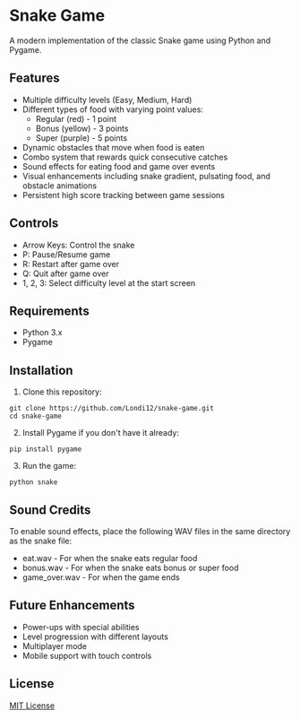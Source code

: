 # Snake Game

A modern implementation of the classic Snake game using Python and Pygame.

## Features
- Multiple difficulty levels (Easy, Medium, Hard)
- Different types of food with varying point values:
  - Regular (red) - 1 point
  - Bonus (yellow) - 3 points
  - Super (purple) - 5 points
- Dynamic obstacles that move when food is eaten
- Combo system that rewards quick consecutive catches
- Sound effects for eating food and game over events
- Visual enhancements including snake gradient, pulsating food, and obstacle animations
- Persistent high score tracking between game sessions

## Controls
- Arrow Keys: Control the snake
- P: Pause/Resume game
- R: Restart after game over
- Q: Quit after game over
- 1, 2, 3: Select difficulty level at the start screen

## Requirements
- Python 3.x
- Pygame

## Installation
1. Clone this repository:
```
git clone https://github.com/Londi12/snake-game.git
cd snake-game
```

2. Install Pygame if you don't have it already:
```
pip install pygame
```

3. Run the game:
```
python snake
```

## Sound Credits
To enable sound effects, place the following WAV files in the same directory as the snake file:
- eat.wav - For when the snake eats regular food
- bonus.wav - For when the snake eats bonus or super food
- game_over.wav - For when the game ends

## Future Enhancements
- Power-ups with special abilities
- Level progression with different layouts
- Multiplayer mode
- Mobile support with touch controls

## License
[MIT License](LICENSE) 